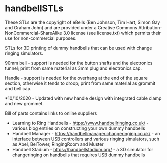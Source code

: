 # handbellSTLs
These STLs are the copyright of eBells (Ben Johnson, Tim Hart, Simon Gay and Graham John) and are provided under a Creative Commons Attribution-NonCommercial-ShareAlike 3.0 license (see license.txt) which permits their use for non-commercial purposes. 

STLs for 3D printing of dummy handbells that can be used with change ringing simulators.

90mm bell - support is needed for the button shafts and the electronics tunnel; print from same material as 3mm plug and electronics cap. 

Handle - support is needed for the overhang at the end of the square section, otherwise it tends to droop; print from same material as grommit and bell cap.

*10/10/2020 - Updated with new handle design with integrated cable clamp and new grommet.

Bill of parts contains links to online suppliers

* Learning to Ring Handbells - https://www.handbellringing.co.uk/ - various blog entries on constructing your own dummy handbells
* Handbell Manager - https://handbellmanager.changeringing.co.uk/ - an interface between USB controllers and various ringing simulators, such as Abel, BelTower, RingingRoom and Muster
* Handbell Stadium - https://handbellstadium.org/ - a 3D simulator for changeringing on handbells that requires USB dummy handbells
